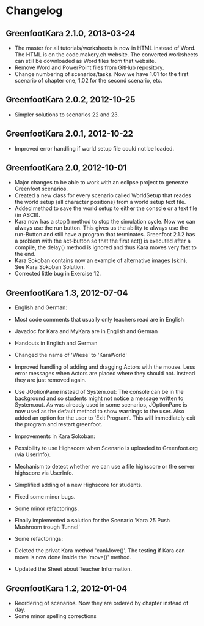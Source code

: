 # Changelog

## GreenfootKara 2.1.0, 2013-03-24

* The master for all tutorials/worksheets is now in HTML instead of Word. The HTML is on the code.makery.ch website. The converted worksheets can still be downloaded as Word files from that website. 
* Remove Word and PowerPoint files from GitHub repository.
* Change numbering of scenarios/tasks. Now we have 1.01 for the first scenario of chapter one, 1.02 for the second scenario, etc.


## GreenfootKara 2.0.2, 2012-10-25

* Simpler solutions to scenarios 22 and 23.


## GreenfootKara 2.0.1, 2012-10-22

* Improved error handling if world setup file could not be loaded.


## GreenfootKara 2.0, 2012-10-01

* Major changes to be able to work with an eclipse project to generate
	Greenfoot scenarios.
* Created a new class for every scenario called WorldSetup that reades the world setup
	(all character positions) from a world setup text file.
* Added method to save the world setup to either the console or a text file (in ASCII).
* Kara now has a stop() method to stop the simulation cycle. Now we can always use the
	run button. This gives us the ability to always use the run-Button and still 
	have a program that terminates. Greenfoot 2.1.2 has a problem with the act-button
	so that the first act() is executed after a compile, the delay() method is ignored
	and thus Kara moves very fast to the end.
* Kara Sokoban contains now an example of alternative images (skin). See Kara Sokoban
	Solution.
* Corrected little bug in Exercise 12.


## GreenfootKara 1.3, 2012-07-04

* English and German:
 * Most code comments that usually only teachers read are in English
 * Javadoc for Kara and MyKara are in English and German
 * Handouts in English and German
	
* Changed the name of 'Wiese' to 'KaraWorld'	

* Improved handling of adding and dragging Actors with the mouse.
  Less error messages when Actors are placed where they should not.
  Instead they are just removed again.
  
* Use JOptionPane instead of System.out: The console can be in the background
  and so students might not notice a message written to System.out. As was 
  already used in some scenarios, JOptionPane is now used as the default method
  to show warnings to the user.
  Also added an option for the user to 'Exit Program'. This will immediately exit
  the program and restart greenfoot.

* Improvements in Kara Sokoban:
 * Possibility to use Highscore when Scenario is uploaded to Greenfoot.org (via UserInfo).
 * Mechanism to detect whether we can use a file highscore or the server highscore via UserInfo.
 * Simplified adding of a new Highscore for students.
 * Fixed some minor bugs.
 * Some minor refactorings.

* Finally implemented a solution for the Scenario 'Kara 25 Push Mushroom trough Tunnel'

* Some refactorings:
 * Deleted the privat Kara method 'canMove()'. The testing if Kara can move is now done
	  inside the 'move()' method.
	
* Updated the Sheet about Teacher Information.
	

## GreenfootKara 1.2, 2012-01-04

* Reordering of scenarios. Now they are ordered by chapter instead of day.
* Some minor spelling corrections
